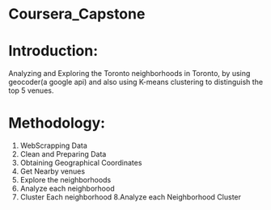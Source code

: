 # Coursera_Capstone
# Introduction: 
Analyzing and Exploring the Toronto neighborhoods in Toronto, by using geocoder(a google api) and also using K-means clustering to distinguish the top 5 venues. 

# Methodology:
1. WebScrapping Data
2. Clean and Preparing Data
3. Obtaining Geographical Coordinates
4. Get Nearby venues
5. Explore the neighborhoods 
6. Analyze each neighborhood
7. Cluster Each neighborhood 
8.Analyze each Neighborhood Cluster


